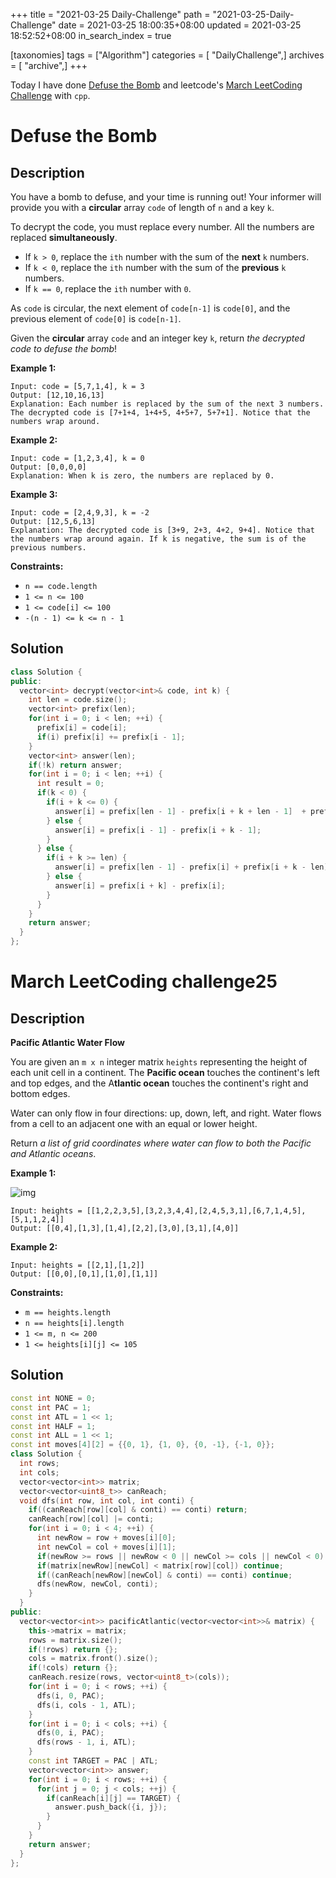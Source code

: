 +++
title = "2021-03-25 Daily-Challenge"
path = "2021-03-25-Daily-Challenge"
date = 2021-03-25 18:00:35+08:00
updated = 2021-03-25 18:52:52+08:00
in_search_index = true

[taxonomies]
tags = ["Algorithm"]
categories = [ "DailyChallenge",]
archives = [ "archive",]
+++

Today I have done [Defuse the Bomb](https://leetcode.com/problems/defuse-the-bomb/) and leetcode's [March LeetCoding Challenge](https://leetcode.com/explore/challenge/card/march-leetcoding-challenge-2021/591/week-4-march-22nd-march-28th/3684/) with `cpp`.

<!-- more -->

# Defuse the Bomb

## Description

You have a bomb to defuse, and your time is running out! Your informer will provide you with a **circular** array `code` of length of `n` and a key `k`.

To decrypt the code, you must replace every number. All the numbers are replaced **simultaneously**.

- If `k > 0`, replace the `ith` number with the sum of the **next** `k` numbers.
- If `k < 0`, replace the `ith` number with the sum of the **previous** `k` numbers.
- If `k == 0`, replace the `ith` number with `0`.

As `code` is circular, the next element of `code[n-1]` is `code[0]`, and the previous element of `code[0]` is `code[n-1]`.

Given the **circular** array `code` and an integer key `k`, return *the decrypted code to defuse the bomb*!

 

**Example 1:**

```
Input: code = [5,7,1,4], k = 3
Output: [12,10,16,13]
Explanation: Each number is replaced by the sum of the next 3 numbers. The decrypted code is [7+1+4, 1+4+5, 4+5+7, 5+7+1]. Notice that the numbers wrap around.
```

**Example 2:**

```
Input: code = [1,2,3,4], k = 0
Output: [0,0,0,0]
Explanation: When k is zero, the numbers are replaced by 0. 
```

**Example 3:**

```
Input: code = [2,4,9,3], k = -2
Output: [12,5,6,13]
Explanation: The decrypted code is [3+9, 2+3, 4+2, 9+4]. Notice that the numbers wrap around again. If k is negative, the sum is of the previous numbers.
```

 

**Constraints:**

- `n == code.length`
- `1 <= n <= 100`
- `1 <= code[i] <= 100`
- `-(n - 1) <= k <= n - 1`

## Solution

``` cpp
class Solution {
public:
  vector<int> decrypt(vector<int>& code, int k) {
    int len = code.size();
    vector<int> prefix(len);
    for(int i = 0; i < len; ++i) {
      prefix[i] = code[i];
      if(i) prefix[i] += prefix[i - 1];
    }
    vector<int> answer(len);
    if(!k) return answer;
    for(int i = 0; i < len; ++i) {
      int result = 0;
      if(k < 0) {
        if(i + k <= 0) {
          answer[i] = prefix[len - 1] - prefix[i + k + len - 1]  + prefix[i] - code[i];
        } else {
          answer[i] = prefix[i - 1] - prefix[i + k - 1];
        }
      } else {
        if(i + k >= len) {
          answer[i] = prefix[len - 1] - prefix[i] + prefix[i + k - len];
        } else {
          answer[i] = prefix[i + k] - prefix[i];
        }
      }
    }
    return answer;
  }
};
```

# March LeetCoding challenge25

## Description

**Pacific Atlantic Water Flow**

You are given an `m x n` integer matrix `heights` representing the height of each unit cell in a continent. The **Pacific ocean** touches the continent's left and top edges, and the A**tlantic ocean** touches the continent's right and bottom edges.

Water can only flow in four directions: up, down, left, and right. Water flows from a cell to an adjacent one with an equal or lower height.

Return *a list of grid coordinates where water can flow to both the Pacific and Atlantic oceans*.

 

**Example 1:**

![img](https://assets.leetcode.com/uploads/2021/03/26/ocean-grid.jpg)

```
Input: heights = [[1,2,2,3,5],[3,2,3,4,4],[2,4,5,3,1],[6,7,1,4,5],[5,1,1,2,4]]
Output: [[0,4],[1,3],[1,4],[2,2],[3,0],[3,1],[4,0]]
```

**Example 2:**

```
Input: heights = [[2,1],[1,2]]
Output: [[0,0],[0,1],[1,0],[1,1]]
```

 

**Constraints:**

- `m == heights.length`
- `n == heights[i].length`
- `1 <= m, n <= 200`
- `1 <= heights[i][j] <= 105`

## Solution

``` cpp
const int NONE = 0;
const int PAC = 1;
const int ATL = 1 << 1;
const int HALF = 1;
const int ALL = 1 << 1;
const int moves[4][2] = {{0, 1}, {1, 0}, {0, -1}, {-1, 0}};
class Solution {
  int rows;
  int cols;
  vector<vector<int>> matrix;
  vector<vector<uint8_t>> canReach;
  void dfs(int row, int col, int conti) {
    if((canReach[row][col] & conti) == conti) return;
    canReach[row][col] |= conti;
    for(int i = 0; i < 4; ++i) {
      int newRow = row + moves[i][0];
      int newCol = col + moves[i][1];
      if(newRow >= rows || newRow < 0 || newCol >= cols || newCol < 0) continue;
      if(matrix[newRow][newCol] < matrix[row][col]) continue;
      if((canReach[newRow][newCol] & conti) == conti) continue;
      dfs(newRow, newCol, conti);
    }
  }
public:
  vector<vector<int>> pacificAtlantic(vector<vector<int>>& matrix) {
    this->matrix = matrix;
    rows = matrix.size();
    if(!rows) return {};
    cols = matrix.front().size();
    if(!cols) return {};
    canReach.resize(rows, vector<uint8_t>(cols));
    for(int i = 0; i < rows; ++i) {
      dfs(i, 0, PAC);
      dfs(i, cols - 1, ATL);
    }
    for(int i = 0; i < cols; ++i) {
      dfs(0, i, PAC);
      dfs(rows - 1, i, ATL);
    }
    const int TARGET = PAC | ATL;
    vector<vector<int>> answer;
    for(int i = 0; i < rows; ++i) {
      for(int j = 0; j < cols; ++j) {
        if(canReach[i][j] == TARGET) {
          answer.push_back({i, j});
        }
      }
    }
    return answer;
  }
};
```
